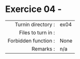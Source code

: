 # Exercice 04 - 

|                         |                     |
| -----------------------:| ------------------- |
|   Turnin directory :    |  ex04               |
|   Files to turn in :    |                     |
|   Forbidden function :  |  None               |
|   Remarks :             |  n/a                |

